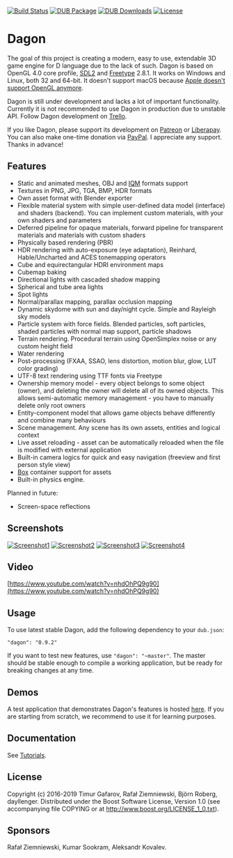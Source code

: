 [![Build Status](https://travis-ci.org/gecko0307/dagon.svg?branch=master)](https://travis-ci.org/gecko0307/dagon)
[![DUB Package](https://img.shields.io/dub/v/dagon.svg)](https://code.dlang.org/packages/dagon)
[![DUB Downloads](https://img.shields.io/dub/dt/dagon.svg)](https://code.dlang.org/packages/dagon)
[![License](http://img.shields.io/badge/license-boost-blue.svg)](http://www.boost.org/LICENSE_1_0.txt)

Dagon
=====
The goal of this project is creating a modern, easy to use, extendable 3D game engine for D language due to the lack of such. Dagon is based on OpenGL 4.0 core profile, [SDL2](https://www.libsdl.org) and [Freetype](https://www.freetype.org) 2.8.1. It works on Windows and Linux, both 32 and 64-bit. It doesn't support macOS because [Apple doesn't support OpenGL anymore](https://developer.apple.com/macos/whats-new/#deprecationofopenglandopencl).

Dagon is still under development and lacks a lot of important functionality. Currently it is not recommended to use Dagon in production due to unstable API. Follow Dagon development on [Trello](https://trello.com/b/4sDgRjZI/dagon). 

If you like Dagon, please support its development on [Patreon](https://www.patreon.com/gecko0307) or [Liberapay](https://liberapay.com/gecko0307). You can also make one-time donation via [PayPal](https://www.paypal.me/tgafarov). I appreciate any support. Thanks in advance!

Features
--------
* Static and animated meshes, OBJ and [IQM](https://github.com/lsalzman/iqm) formats support
* Textures in PNG, JPG, TGA, BMP, HDR formats
* Own asset format with Blender exporter
* Flexible material system with simple user-defined data model (interface) and shaders (backend). You can implement custom materials, with your own shaders and parameters
* Deferred pipeline for opaque materials, forward pipeline for transparent materials and materials with custom shaders
* Physically based rendering (PBR)
* HDR rendering with auto-exposure (eye adaptation), Reinhard, Hable/Uncharted and ACES tonemapping operators
* Cube and equirectangular HDRI environment maps
* Cubemap baking
* Directional lights with cascaded shadow mapping
* Spherical and tube area lights
* Spot lights
* Normal/parallax mapping, parallax occlusion mapping
* Dynamic skydome with sun and day/night cycle. Simple and Rayleigh sky models
* Particle system with force fields. Blended particles, soft particles, shaded particles with normal map support, particle shadows
* Terrain rendering. Procedural terrain using OpenSimplex noise or any custom height field
* Water rendering
* Post-processing (FXAA, SSAO, lens distortion, motion blur, glow, LUT color grading)
* UTF-8 text rendering using TTF fonts via Freetype
* Ownership memory model - every object belongs to some object (owner), and deleting the owner will delete all of its owned objects. This allows semi-automatic memory management - you have to manually delete only root owners
* Entity-component model that allows game objects behave differently and combine many behaviours
* Scene management. Any scene has its own assets, entities and logical context
* Live asset reloading - asset can be automatically reloaded when the file is modified with external application
* Built-in camera logics for quick and easy navigation (freeview and first person style view)
* [Box](https://github.com/gecko0307/box) container support for assets
* Built-in physics engine.

Planned in future:
* Screen-space reflections

Screenshots
-----------
[![Screenshot1](https://1.bp.blogspot.com/-grsFLVdZMFs/W6KqhXuBqOI/AAAAAAAADqA/pU6vuB8PKZUws3eP0Ac0GJ4p6fbIWi0kACPcBGAYYCw/s1600/screenshot001.jpg)](https://1.bp.blogspot.com/-grsFLVdZMFs/W6KqhXuBqOI/AAAAAAAADqA/pU6vuB8PKZUws3eP0Ac0GJ4p6fbIWi0kACPcBGAYYCw/s1600/screenshot001.jpg)
[![Screenshot2](https://2.bp.blogspot.com/-r92DjuBgFGk/Ww2Q9xDVbxI/AAAAAAAADaQ/HxZTNLloXq8DVthWn9iDBEjnhs5skJv7wCPcBGAYYCw/s1600/Untitled%2B9.jpg)](https://2.bp.blogspot.com/-r92DjuBgFGk/Ww2Q9xDVbxI/AAAAAAAADaQ/HxZTNLloXq8DVthWn9iDBEjnhs5skJv7wCPcBGAYYCw/s1600/Untitled%2B9.jpg)
[![Screenshot3](https://3.bp.blogspot.com/-5dp4hgznRQY/Wv_2W7xzpMI/AAAAAAAADYk/BoJ9fm899Ts44vo9Gja26tl9q9ckoFNiACLcBGAs/s1600/exporter.jpg)](https://3.bp.blogspot.com/-5dp4hgznRQY/Wv_2W7xzpMI/AAAAAAAADYk/BoJ9fm899Ts44vo9Gja26tl9q9ckoFNiACLcBGAs/s1600/exporter.jpg)
[![Screenshot4](https://1.bp.blogspot.com/-o8H1blpZeFQ/W78a-nttgrI/AAAAAAAADrc/LPZZ4j_A5jIye0hib3bR7W17sAvY1ucYQCLcBGAs/s1600/dagon-demo-dwarf.jpg)](https://1.bp.blogspot.com/-o8H1blpZeFQ/W78a-nttgrI/AAAAAAAADrc/LPZZ4j_A5jIye0hib3bR7W17sAvY1ucYQCLcBGAs/s1600/dagon-demo-dwarf.jpg)

Video
-----
[https://www.youtube.com/watch?v=nhdOhPQ9g90](https://www.youtube.com/watch?v=nhdOhPQ9g90)

Usage
-----
To use latest stable Dagon, add the following dependency to your `dub.json`:
```
"dagon": "0.9.2"
```
If you want to test new features, use `"dagon": "~master"`. The master should be stable enough to compile a working application, but be ready for breaking changes at any time.

Demos
-----
A test application that demonstrates Dagon's features is hosted [here](https://github.com/gecko0307/dagon-demo). If you are starting from scratch, we recommend to use it for learning purposes.

Documentation
-------------
See [Tutorials](https://github.com/gecko0307/dagon/wiki/Tutorials).

License
-------
Copyright (c) 2016-2019 Timur Gafarov, Rafał Ziemniewski, Björn Roberg, dayllenger. Distributed under the Boost Software License, Version 1.0 (see accompanying file COPYING or at http://www.boost.org/LICENSE_1_0.txt).

Sponsors
--------
Rafał Ziemniewski, Kumar Sookram, Aleksandr Kovalev.
